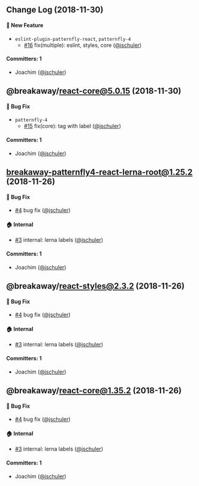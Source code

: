 
## Change Log (2018-11-30)

#### :rocket: New Feature
* `eslint-plugin-patternfly-react`, `patternfly-4`
  * [#16](https://github.com/pfbreakaway/breakaway-patternfly-react/pull/16) fix(multiple): eslint, styles, core ([@jschuler](https://github.com/jschuler))

#### Committers: 1
- Joachim ([@jschuler](https://github.com/jschuler))


## @breakaway/react-core@5.0.15 (2018-11-30)

#### :bug: Bug Fix
* `patternfly-4`
  * [#15](https://github.com/pfbreakaway/breakaway-patternfly-react/pull/15) fix(core): tag with label ([@jschuler](https://github.com/jschuler))

#### Committers: 1
- Joachim ([@jschuler](https://github.com/jschuler))


## breakaway-patternfly4-react-lerna-root@1.25.2 (2018-11-26)

#### :bug: Bug Fix
* [#4](https://github.com/pfbreakaway/breakaway-patternfly-react/pull/4) bug fix ([@jschuler](https://github.com/jschuler))

#### :house: Internal
* [#3](https://github.com/pfbreakaway/breakaway-patternfly-react/pull/3) internal: lerna labels ([@jschuler](https://github.com/jschuler))

#### Committers: 1
- Joachim ([@jschuler](https://github.com/jschuler))


## @breakaway/react-styles@2.3.2 (2018-11-26)

#### :bug: Bug Fix
* [#4](https://github.com/pfbreakaway/breakaway-patternfly-react/pull/4) bug fix ([@jschuler](https://github.com/jschuler))

#### :house: Internal
* [#3](https://github.com/pfbreakaway/breakaway-patternfly-react/pull/3) internal: lerna labels ([@jschuler](https://github.com/jschuler))

#### Committers: 1
- Joachim ([@jschuler](https://github.com/jschuler))


## @breakaway/react-core@1.35.2 (2018-11-26)

#### :bug: Bug Fix
* [#4](https://github.com/pfbreakaway/breakaway-patternfly-react/pull/4) bug fix ([@jschuler](https://github.com/jschuler))

#### :house: Internal
* [#3](https://github.com/pfbreakaway/breakaway-patternfly-react/pull/3) internal: lerna labels ([@jschuler](https://github.com/jschuler))

#### Committers: 1
- Joachim ([@jschuler](https://github.com/jschuler))
